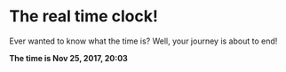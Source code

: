 # The real time clock!

Ever wanted to know what the time is? Well, your journey is about to end!

**The time is Nov 25, 2017, 20:03**
